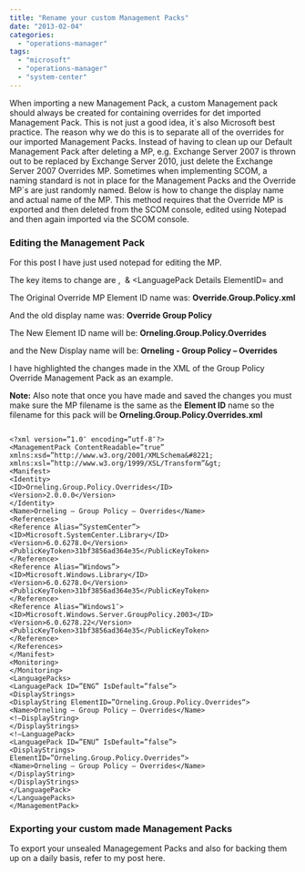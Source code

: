 ```yaml
---
title: "Rename your custom Management Packs"
date: "2013-02-04"
categories: 
  - "operations-manager"
tags: 
  - "microsoft"
  - "operations-manager"
  - "system-center"
---
```


When importing a new Management Pack, a custom Management pack should always be created for containing overrides for det imported Management Pack. This is not just a good idea, it´s also Microsoft best practice. The reason why we do this is to separate all of the overrides for our imported Management Packs. Instead of having to clean up our Default Management Pack after deleting a MP, e.g. Exchange Server 2007 is thrown out to be replaced by Exchange Server 2010, just delete the Exchange Server 2007 Overrides MP. Sometimes when implementing SCOM, a naming standard is not in place for the Management Packs and the Override MP´s are just randomly named. Below is how to change the display name and actual name of the MP. This method requires that the Override MP is exported and then deleted from the SCOM console, edited using Notepad and then again imported via the SCOM console.

### Editing the Management Pack

For this post I have just used notepad for editing the MP.

The key items to change are <Name> ,  <ID> & <LanguagePack Details ElementID= and <Name>

The Original Override MP Element ID name was: **Override.Group.Policy.xml**

And the old display name was: **Override Group Policy**

The New Element ID name will be: **Orneling.Group.Policy.Overrides**

and the New Display name will be: **Orneling - Group Policy – Overrides**

I have highlighted the changes made in the XML of the Group Policy Override Management Pack as an example.

**Note:** Also note that once you have made and saved the changes you must make sure the MP filename is the same as the **Element ID** name so the filename for this pack will be **Orneling.Group.Policy.Overrides.xml**

```

<?xml version=”1.0″ encoding=”utf-8″?>
<ManagementPack ContentReadable=”true” xmlns:xsd=”http://www.w3.org/2001/XMLSchema&#8221; xmlns:xsl=”http://www.w3.org/1999/XSL/Transform”&gt;
<Manifest>
<Identity>
<ID>Orneling.Group.Policy.Overrides</ID>
<Version>2.0.0.0</Version>
</Identity>
<Name>Orneling – Group Policy – Overrides</Name>
<References>
<Reference Alias=”SystemCenter”>
<ID>Microsoft.SystemCenter.Library</ID>
<Version>6.0.6278.0</Version>
<PublicKeyToken>31bf3856ad364e35</PublicKeyToken>
</Reference>
<Reference Alias=”Windows”>
<ID>Microsoft.Windows.Library</ID>
<Version>6.0.6278.0</Version>
<PublicKeyToken>31bf3856ad364e35</PublicKeyToken>
</Reference>
<Reference Alias=”Windows1″>
<ID>Microsoft.Windows.Server.GroupPolicy.2003</ID>
<Version>6.0.6278.22</Version>
<PublicKeyToken>31bf3856ad364e35</PublicKeyToken>
</Reference>
</References>
</Manifest>
<Monitoring>
</Monitoring>
<LanguagePacks>
<LanguagePack ID=”ENG” IsDefault=”false”>
<DisplayStrings>
<DisplayString ElementID=”Orneling.Group.Policy.Overrides“>
<Name>Orneling – Group Policy – Overrides</Name>
<!–DisplayString>
</DisplayStrings>
<!–LanguagePack>
<LanguagePack ID=”ENU” IsDefault=”false”>
<DisplayStrings>
ElementID=”Orneling.Group.Policy.Overrides“>
<Name>Orneling – Group Policy – Overrides</Name>
</DisplayString>
</DisplayStrings>
</LanguagePack>
</LanguagePacks>
</ManagementPack>
```

### Exporting your custom made Management Packs

To export your unsealed Managegement Packs and also for backing them up on a daily basis, refer to my post here.
